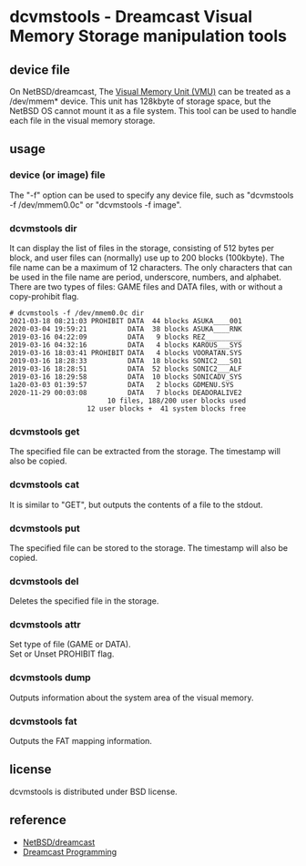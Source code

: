 # dcvmstools - Dreamcast Visual Memory Storage manipulation tools

## device file
On NetBSD/dreamcast, The [Visual Memory Unit (VMU)](https://en.wikipedia.org/wiki/VMU) can be treated as a /dev/mmem* device.
This unit has 128kbyte of storage space, but the NetBSD OS cannot mount it as a file system.
This tool can be used to handle each file in the visual memory storage.

## usage

### device (or image) file
The "-f" option can be used to specify any device file, such as "dcvmstools -f /dev/mmem0.0c" or "dcvmstools -f image".

### dcvmstools dir
It can display the list of files in the storage, consisting of 512 bytes per block, and user files can (normally) use up to 200 blocks (100kbyte).
The file name can be a maximum of 12 characters.
The only characters that can be used in the file name are period, underscore, numbers, and alphabet.
There are two types of files: GAME files and DATA files, with or without a copy-prohibit flag.

```
# dcvmstools -f /dev/mmem0.0c dir
2021-03-18 08:21:03 PROHIBIT DATA  44 blocks ASUKA____001
2020-03-04 19:59:21          DATA  38 blocks ASUKA____RNK
2019-03-16 04:22:09          DATA   9 blocks REZ_________
2019-03-16 04:32:16          DATA   4 blocks KAROUS___SYS
2019-03-16 18:03:41 PROHIBIT DATA   4 blocks VOORATAN.SYS
2019-03-16 18:28:33          DATA  18 blocks SONIC2___S01
2019-03-16 18:28:51          DATA  52 blocks SONIC2___ALF
2019-03-16 18:29:58          DATA  10 blocks SONICADV_SYS
1a20-03-03 01:39:57          DATA   2 blocks GDMENU.SYS
2020-11-29 00:03:08          DATA   7 blocks DEADORALIVE2
                        10 files, 188/200 user blocks used
                   12 user blocks +  41 system blocks free
```

### dcvmstools get
The specified file can be extracted from the storage.
The timestamp will also be copied.

### dcvmstools cat
It is similar to "GET", but outputs the contents of a file to the stdout.

### dcvmstools put
The specified file can be stored to the storage.
The timestamp will also be copied.

### dcvmstools del
Deletes the specified file in the storage.

### dcvmstools attr
Set type of file (GAME or DATA).  
Set or Unset PROHIBIT flag.

### dcvmstools dump
Outputs information about the system area of the visual memory.

### dcvmstools fat
Outputs the FAT mapping information.

## license
dcvmstools is distributed under BSD license.

## reference
* [NetBSD/dreamcast](http://wiki.netbsd.org/ports/dreamcast/)
* [Dreamcast Programming](http://mc.pp.se/dc/)

